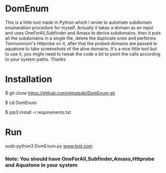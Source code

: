 # DomEnum

This is a little tool made in Python which I wrote to automate subdomain enumeration procedure for myself. Actually it takes a domain as an input and uses OneForAll,Subfinder and Amass to derive subdomains, then it puts all the subdomains in a single file, delete the duplicate ones and performs Tomnomnom's Httprobe on it, after that the probed domains are passed to aquatone to take screenshots of the alive domains. It's a nice little tool but to use it, you might need to tweak the code a bit to point the calls according to your system paths. Thanks

# Installation
  $ git clone https://github.com/njmulsqb/DomEnum.git
  
  $ cd DomEnum
  
  $ pip3 install -r requirements.txt

# Run
sudo python3 DomEnum.py www.test.com

### Note: You should have OneForAll,Subfinder,Amass,Httprobe and Aquatone in your system
